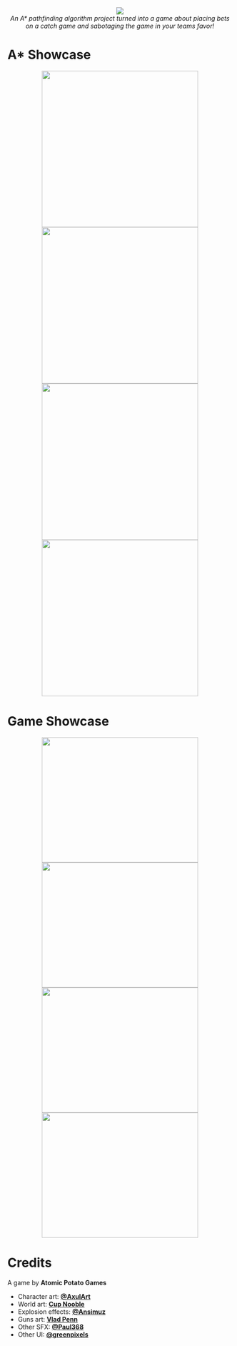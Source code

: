 <div display="flex"
    flex-wrap="nowrap" align="center">
 <img src="https://github.com/Atomic-Potato/Wager-Catch/assets/55362397/4e1c2a84-46b8-48a8-bf5f-c77026f1bff4"/>
 <br>
 <i>An A* pathfinding algorithm project turned into a game about placing bets on a catch game and sabotaging the game in your teams favor!</i>
</div>
 

 # A* Showcase

 <div display="flex"
    flex-wrap="nowrap" align="center">
  <img src="https://github.com/Atomic-Potato/Wager-Catch/assets/55362397/ff2e5ac6-e4b2-456b-8104-2be8ea6ba6fb" width="350"/>
  <img src="https://github.com/Atomic-Potato/Wager-Catch/assets/55362397/b45c4bea-90b7-4dda-8b34-6c2770b9b648" width="350"/>
     <br>
    <img src="https://github.com/Atomic-Potato/Wager-Catch/assets/55362397/7c3c042b-d4db-4e75-b0da-19cab45730c0" width="350"/>
     <img src="https://github.com/Atomic-Potato/Wager-Catch/assets/55362397/13253ee5-56f7-4ab9-8728-8955a80bbe65" width="350"/>
 </div>

 # Game Showcase
  <div display="flex"
    flex-wrap="nowrap" align="center">
   <img src="https://github.com/Atomic-Potato/Wager-Catch/assets/55362397/5227ce1d-dd22-4055-839c-5a8f462d58f1" width="350" height="280">
   <img src="https://github.com/Atomic-Potato/Wager-Catch/assets/55362397/5e9ac9fd-70a0-40c5-8fb4-e3995f685332" width="350" height="280">
   <br>
   <img src="https://github.com/Atomic-Potato/Wager-Catch/assets/55362397/a1a6b77a-4444-4993-819e-f6af745ff199" width="350" height="280">
   <img src="https://github.com/Atomic-Potato/Wager-Catch/assets/55362397/9f0b4e6a-23a6-4f00-b5ba-0c635e993495" width="350" height="280">
  </div>

# Credits
A game by **Atomic Potato Games**

- Character art: **[@AxulArt](https://axulart.itch.io)**
- World art: **[Cup Nooble](https://cupnooble.itch.io)**
- Explosion effects: **[@Ansimuz](https://ansimuz.itch.io)**
- Guns art: **[Vlad Penn](https://vladpenn.itch.io)**
- Other SFX: **[@Paul368](https://freesound.org/people/Paul368/)**
- Other UI: **[@greenpixels](https://greenpixels.itch.io)**
